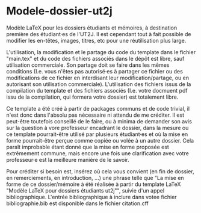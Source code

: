 # Modele-dossier-ut2j
Modèle LaTeX pour les dossiers étudiants et mémoires, à destination première des étudiant·es de l'UT2J. Il est cependant tout à fait possible de modifier les en-têtes, images, titres, etc pour une réutilisation plus large.

L'utilisation, la modification et le partage du code du template dans le fichier "main.tex" et du code des fichiers associés dans le dépôt est libre, sauf utilisation commerciale. Son partage doit se faire dans les mêmes conditions (I.e. vous n'êtes pas autorisé·es à partager ce fichier ou des modifications de ce fichier en interdisant leur modification/partage, ou en autorisant son utilisation commerciale).
L'utilisation des fichiers issus de la compilation du template et des fichiers associés (I.e. votre docmuent pdf issu de la compilation, qui formera votre dossier) est totalement libre.

Ce template a été créé à partir de packages communs et de code trivial, il n'est donc dans l'absolu pas nécessaire ni attendu de me créditer. Il est peut-être toutefois conseillé de le faire, ou à minima de demander son avis sur la question à vore professeur encadrant le dossier, dans la mesure ou ce template pourrait-être utilisé par plusieurs étudiant·es et où la mise en forme pourrait-être perçue comme copiée ou volée à un autre dossier. Cela paraît improbable étant donné que la mise en forme proposée est extrêmement commune, mais encore une fois une clarification avec votre professeur·e est la meilleure manière de le savoir.

Pour créditer si besoin est, insérez où cela vous convient (en fin de dossier, en remerciements, en introduction, ...) une phrase telle que "La mise en forme de ce dossier/mémoire à été réalisée à partir du template LaTeX "Modèle LaTeX pour dossiers étudiants ut2j"", suivie d'un appel bibliographique. L'entrée bibliographique à inclure dans votee fichier bibliographie.bib est disponible dans le fichier citation.cff




